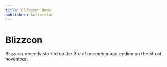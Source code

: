 ```yaml
---
title: Blizzcon News
publisher: Activision
---
```

# Blizzcon

Blizzcon recently started on the 3rd of november and ending on the 5th of november,